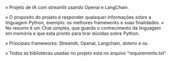 » Projeto de IA com streamlit usando Openai e LangChain.

» O proposito do projeto é responder quaisquer informações sobre a linguagem Python, exemplo: os melhores frameworks e suas finalidades.
» No resumo é um Chat simples, que guarda o conhecimento da linguagem em memória e que esta pronto para tirar dúvidas sobre Python.

» Principais frameworks: Streamlit, Openai, Langchain, dotenv e os.

» Todos as bibliotecas usadas no projeto esta no arquivo "requirements.txt"

